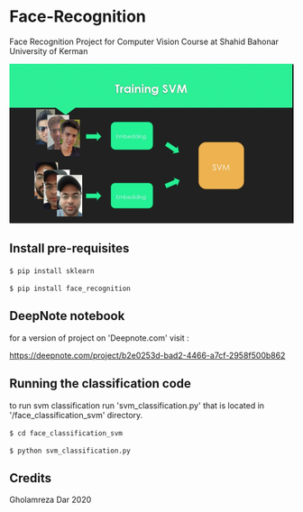 # Face-Recognition
Face Recognition Project for Computer Vision Course at Shahid Bahonar University of Kerman

![thumbnail](https://github.com/Gholamrezadar/Face-Recognition/raw/main/thumbnail.jpg)

## Install pre-requisites
`$ pip install sklearn`

`$ pip install face_recognition`

## DeepNote notebook
for a version of project on 'Deepnote.com' visit :

https://deepnote.com/project/b2e0253d-bad2-4466-a7cf-2958f500b862

## Running the classification code
to run svm classification run 'svm_classification.py' 
that is located in '/face_classification_svm' directory.

`$ cd face_classification_svm`

`$ python svm_classification.py`

## Credits
Gholamreza Dar 2020
